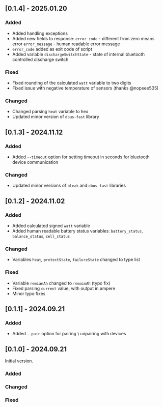 ## [0.1.4] - 2025.01.20

### Added
- Added handling exceptions
- Added new fields to response:
    `error_code` - different from zero means error
    `error_message` - human readable error message
- `error_code` added as exit code of script
- Added variable `dischargeSwitchState` - state of internal bluetooth controlled discharge switch

### Fixed
- Fixed rounding of the calculated `watt` variable to two digits
- Fixed issue with negative temperature of sensors (thanks @nopeee535)

### Changed
- Changed parsing `heat` variable to hex
- Updated minor version of `dbus-fast` library

## [0.1.3] - 2024.11.12

### Added
- Added `--timeout` option for setting timeout in seconds for bluetooth device communication

### Changed
- Updated minor versions of `bleak` and `dbus-fast` libraries

## [0.1.2] - 2024.11.02

### Added
- Added calculated signed `watt` variable
- Added human readable battery status variables: `battery_status`, `balance_status`, `cell_status`

### Changed
- Variables `heat`, `protectState`, `failureState` changed to type list

### Fixed
- Variable `remianAh` changed to `remainAh` (typo fix)
- Fixed parsing `current` value, with output in ampere
- Minor typo fixes

## [0.1.1] - 2024.09.21

### Added
- Added `--pair` option for pairing \ unpairing with devices

## [0.1.0] - 2024.09.21

Initial version.

### Added
 
### Changed

### Fixed
